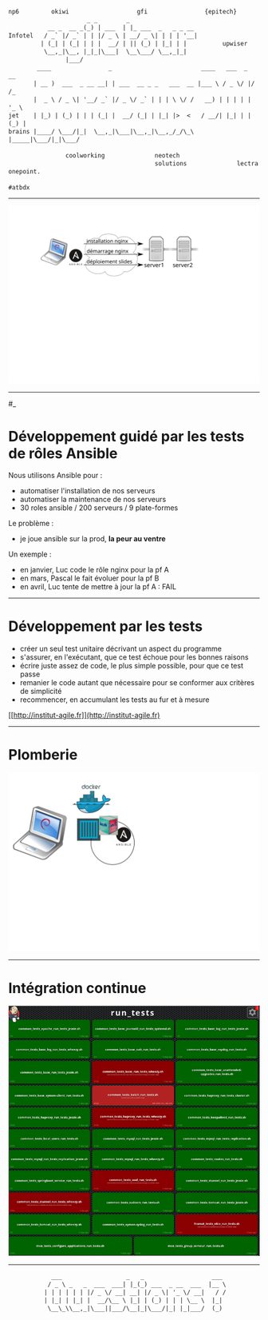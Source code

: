     
    np6         okiwi                   gfi                {epitech}
                          _ _        _                   
               __ _  __ _(_) | ___  | |_ ___  _   _ _ __ 
    Infotel   / _` |/ _` | | |/ _ \ | __/ _ \| | | | '__|
             | (_| | (_| | | |  __/ | || (_) | |_| | |          upwiser
              \__,_|\__, |_|_|\___|  \__\___/ \__,_|_|   
                    |___/                                
            ____                _                         ____   ___  _  __   
           | __ )  ___  _ __ __| | ___  __ _ _   ___  __ |___ \ / _ \/ |/ /_  
           |  _ \ / _ \| '__/ _` |/ _ \/ _` | | | \ \/ /   __) | | | | | '_ \ 
    jet    | |_) | (_) | | | (_| |  __/ (_| | |_| |>  <   / __/| |_| | | (_) |
    brains |____/ \___/|_|  \__,_|\___|\__,_|\__,_/_/\_\ |_____|\___/|_|\___/ 
                                                                                
                    coolworking              neotech
                                             solutions              lectra
    onepoint.
    
    #atbdx

---

![](ansible.svg)

---

#_

# Développement guidé par les tests de rôles Ansible

Nous utilisons Ansible pour :

* automatiser l'installation de nos serveurs
* automatiser la maintenance de nos serveurs
* 30 roles ansible / 200 serveurs / 9 plate-formes

Le problème :

* je joue ansible sur la prod, **la peur au ventre**

Un exemple :

* en janvier, Luc code le rôle nginx pour la pf A
* en mars, Pascal le fait évoluer pour la pf B
* en avril, Luc tente de mettre à jour la pf A : FAIL


---
# Développement par les tests


* créer un seul test unitaire décrivant un aspect du programme
* s'assurer, en l'exécutant, que ce test échoue pour les bonnes raisons
* écrire juste assez de code, le plus simple possible, pour que ce test passe
* remanier le code autant que nécessaire pour se conformer aux critères de simplicité
* recommencer, en accumulant les tests au fur et à mesure

[[http://institut-agile.fr]](http://institut-agile.fr)

---
# Plomberie
![](plomberie.svg)

---
# Intégration continue

![IC](./jenkins-medium.png)

---

                ___                  _   _                   ___ 
               / _ \ _   _  ___  ___| |_(_) ___  _ __  ___  |__ \
              | | | | | | |/ _ \/ __| __| |/ _ \| '_ \/ __|   / /
              | |_| | |_| |  __/\__ \ |_| | (_) | | | \__ \  |_| 
               \__\_\\__,_|\___||___/\__|_|\___/|_| |_|___/  (_) 
                                                                 
